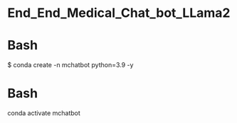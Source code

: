 # End_End_Medical_Chat_bot_LLama2

# Bash 
$ conda create -n mchatbot python=3.9 -y

# Bash 
conda activate mchatbot 


